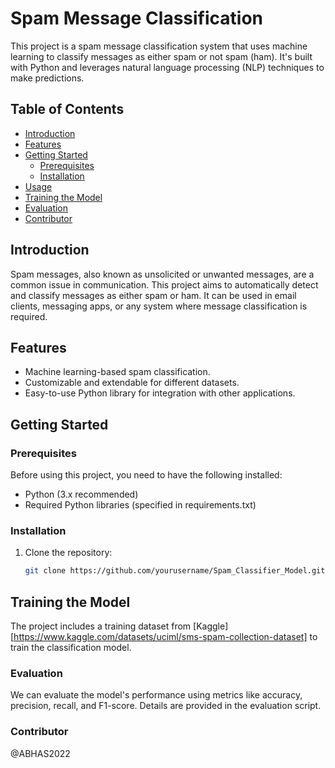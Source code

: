 # Spam Message Classification

This project is a spam message classification system that uses machine learning to classify messages as either spam or not spam (ham). It's built with Python and leverages natural language processing (NLP) techniques to make predictions.

## Table of Contents

- [Introduction](#introduction)
- [Features](#features)
- [Getting Started](#getting-started)
  - [Prerequisites](#prerequisites)
  - [Installation](#installation)
- [Usage](#usage)
- [Training the Model](#training-the-model)
- [Evaluation](#evaluation)
- [Contributor](#Contributor)

## Introduction

Spam messages, also known as unsolicited or unwanted messages, are a common issue in communication. This project aims to automatically detect and classify messages as either spam or ham. It can be used in email clients, messaging apps, or any system where message classification is required.

## Features

- Machine learning-based spam classification.
- Customizable and extendable for different datasets.
- Easy-to-use Python library for integration with other applications.

## Getting Started

### Prerequisites

Before using this project, you need to have the following installed:

- Python (3.x recommended)
- Required Python libraries (specified in requirements.txt)

### Installation

1. Clone the repository:

   ```bash
   git clone https://github.com/yourusername/Spam_Classifier_Model.git


## Training the Model
The project includes a training dataset from [Kaggle][https://www.kaggle.com/datasets/uciml/sms-spam-collection-dataset] to train the classification model. 

### Evaluation
We can evaluate the model's performance using metrics like accuracy, precision, recall, and F1-score. Details are provided in the evaluation script.

### Contributor
@ABHAS2022
